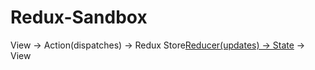 # Redux-Sandbox

View -> Action(dispatches) -> Redux Store[Reducer(updates) -> State](notifies) -> View
